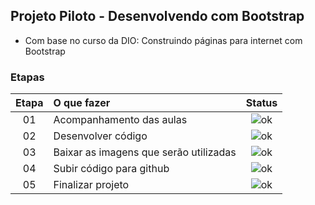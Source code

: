 ## Projeto Piloto - Desenvolvendo com Bootstrap
 - Com base no curso da DIO: Construindo páginas para internet com Bootstrap

### Etapas
|Etapa | O que fazer      | Status |
|:----:|:-----------------|:------:|
|  01  | Acompanhamento das aulas|![ok](img/ok)|
|  02  | Desenvolver código           | ![ok](img/ok)|
|  03  | Baixar as imagens que serão utilizadas |![ok](img/ok)|
|  04  | Subir código para github     |![ok](img/ok)|
|  05  | Finalizar projeto            |![ok](img/ok)|